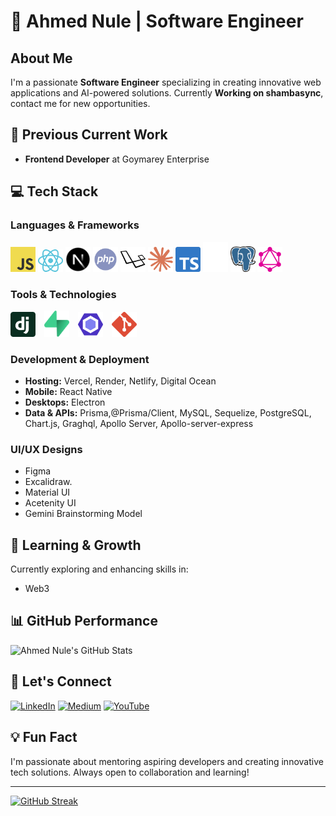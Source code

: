 # 👋 Ahmed Nule | Software Engineer 
## About Me
I'm a passionate **Software Engineer** specializing in creating innovative web applications and AI-powered solutions. Currently **Working on shambasync**, contact me for new opportunities.

## 🚀 Previous Current Work
- **Frontend Developer** at Goymarey Enterprise

## 💻 Tech Stack

### Languages & Frameworks

<img src="public/images/javascript.svg" alt="react" width=40/>

<img src="public/images/react.svg" alt="react" width=40/>

<img src="public/images/next.svg" alt="next" width=40/>

<img src="public/images/php.svg" alt="PHP" width=40/>

<img src="public/images/laravel.svg" alt="Laravel" width=40/>

<img src="public/images/claude.svg" alt="Laravel"  width=40/> 

<img src="public/images/typescript.svg" alt="ts" width=40/>
<img src="public/images/prisma.svg" alt="prisma" width=40/>

<img src="public/images/postgresql.svg" alt="postgresql" width=40/>

<img src="public/images/graphql.svg" alt="graphql" width=40/>




### Tools & Technologies
<img src="public/images/django.svg" alt="django" width="40" style="margin-right: 10px;" />

<img src="public/images/supabase.svg" alt="supabase" width="40" style="margin-right: 10px;" />

<img src="public/images/eslint.svg" alt="eslint" width="40" style="margin-right: 10px;" />

<img src="public/images/git.svg" alt="git" width="40" style="margin-right: 10px;" />

### Development & Deployment
- **Hosting:** Vercel, Render, Netlify, Digital Ocean
- **Mobile:** React Native
- **Desktops:** Electron
- **Data & APIs:** Prisma,@Prisma/Client, MySQL, Sequelize, PostgreSQL, Chart.js, Graghql, Apollo Server, Apollo-server-express

### UI/UX Designs
- Figma
- Excalidraw.
- Material UI
- Acetenity UI
- Gemini Brainstorming Model

## 🌱 Learning & Growth
Currently exploring and enhancing skills in:
- Web3

## 📊 GitHub Performance
![Ahmed Nule's GitHub Stats](https://github-readme-stats.vercel.app/api?username=ahmednule&theme=radical&hide_border=false&include_all_commits=true&count_private=true)

## 🤝 Let's Connect
[![LinkedIn](https://img.shields.io/badge/LinkedIn-%230077B5.svg?logo=linkedin&logoColor=white)](https://linkedin.com/in/ahmed-nule)
[![Medium](https://img.shields.io/badge/Medium-12100E?logo=medium&logoColor=white)](https://medium.com/@ahmednule)
[![YouTube](https://img.shields.io/badge/YouTube-%23FF0000.svg?logo=YouTube&logoColor=white)](https://youtube.com/@SEInProgressHub)

## 💡 Fun Fact
I'm passionate about mentoring aspiring developers and creating innovative tech solutions. Always open to collaboration and learning!

---
<a href="https://git.io/streak-stats"><img src="https://streak-stats.demolab.com?user=ahmednule&theme=dark" alt="GitHub Streak" /></a>
